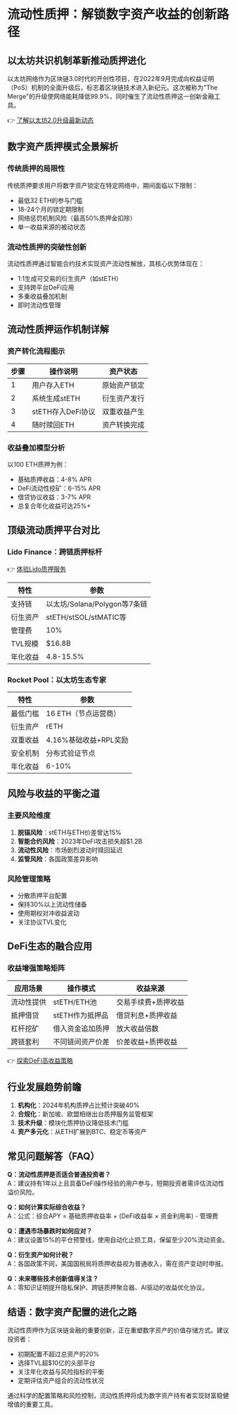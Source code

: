 # 流动性质押：解锁数字资产收益的创新路径

## 以太坊共识机制革新推动质押进化

以太坊网络作为区块链3.0时代的开创性项目，在2022年9月完成向权益证明（PoS）机制的全面升级后，标志着区块链技术进入新纪元。这次被称为"The Merge"的升级使网络能耗降低99.9%，同时催生了流动性质押这一创新金融工具。

👉 [了解以太坊2.0升级最新动态](https://bit.ly/okx_welcome)

## 数字资产质押模式全景解析

### 传统质押的局限性

传统质押要求用户将数字资产锁定在特定网络中，期间面临以下限制：
- 最低32 ETH的参与门槛
- 18-24个月的锁定期限制
- 网络惩罚机制风险（最高50%质押金扣除）
- 单一收益来源的被动状态

### 流动性质押的突破性创新

流动性质押通过智能合约技术实现资产流动性解放，其核心优势体现在：
- 1:1生成可交易的衍生资产（如stETH）
- 支持跨平台DeFi应用
- 多重收益叠加机制
- 即时流动性管理

## 流动性质押运作机制详解

### 资产转化流程图示

| 步骤 | 操作说明 | 资产状态 |
|------|----------|----------|
| 1    | 用户存入ETH | 原始资产锁定 |
| 2    | 系统生成stETH | 衍生资产发行 |
| 3    | stETH存入DeFi协议 | 双重收益产生 |
| 4    | 随时赎回ETH | 资产转换完成 |

### 收益叠加模型分析

以100 ETH质押为例：
- 基础质押收益：4-8% APR
- DeFi流动性挖矿：6-15% APR
- 借贷协议收益：3-7% APR
- 总复合年化收益可达25%+

## 顶级流动质押平台对比

### Lido Finance：跨链质押标杆

👉 [体验Lido质押服务](https://bit.ly/okx_welcome)

| 特性 | 参数 |
|------|------|
| 支持链 | 以太坊/Solana/Polygon等7条链 |
| 衍生资产 | stETH/stSOL/stMATIC等 |
| 管理费 | 10% |
| TVL规模 | $16.8B |
| 年化收益 | 4.8-15.5% |

### Rocket Pool：以太坊生态专家

| 特性 | 参数 |
|------|------|
| 最低门槛 | 16 ETH（节点运营商） |
| 衍生资产 | rETH |
| 双重收益 | 4.16%基础收益+RPL奖励 |
| 安全机制 | 分布式验证节点 |
| 年化收益 | 6-10% |

## 风险与收益的平衡之道

### 主要风险维度

1. **脱锚风险**：stETH与ETH价差曾达15%
2. **智能合约风险**：2023年DeFi攻击损失超$1.2B
3. **流动性风险**：市场剧烈波动时赎回延迟
4. **监管风险**：各国政策差异影响

### 风险管理策略

- 分散质押平台配置
- 保持30%以上流动性储备
- 使用期权对冲收益波动
- 关注协议TVL变化

## DeFi生态的融合应用

### 收益增强策略矩阵

| 应用场景 | 操作模式 | 收益来源 |
|----------|----------|----------|
| 流动性提供 | stETH/ETH池 | 交易手续费+质押收益 |
| 抵押借贷 | stETH作为抵押品 | 借贷利息+质押收益 |
| 杠杆挖矿 | 借入资金追加质押 | 放大收益倍数 |
| 跨链套利 | 不同链间资产价差 | 价差收益+质押收益 |

👉 [探索DeFi高收益策略](https://bit.ly/okx_welcome)

## 行业发展趋势前瞻

1. **机构化**：2024年机构质押占比预计突破40%
2. **合规化**：新加坡、欧盟相继出台质押服务监管框架
3. **技术升级**：模块化质押协议降低技术门槛
4. **资产多元化**：从ETH扩展到BTC、稳定币等资产

## 常见问题解答（FAQ）

**Q：流动性质押是否适合普通投资者？**  
A：建议持有1年以上且具备DeFi操作经验的用户参与，短期投资者需评估流动性溢价风险。

**Q：如何计算实际综合收益？**  
A：公式：综合APY = 基础质押收益率 + (DeFi收益率 × 资金利用率) - 管理费

**Q：遭遇市场暴跌时如何应对？**  
A：建议设置15%的平仓预警线，使用自动化止损工具，保留至少20%流动资金。

**Q：衍生资产如何计税？**  
A：各国政策不同，美国国税局将质押收益视为普通收入，需在资产变动时申报。

**Q：未来哪些技术创新值得关注？**  
A：零知识证明提升隐私保护、跨链质押聚合器、AI驱动的收益优化协议。

## 结语：数字资产配置的进化之路

流动性质押作为区块链金融的重要创新，正在重塑数字资产的价值存储方式。建议投资者：
- 初期配置不超过总资产的20%
- 选择TVL超$10亿的头部平台
- 关注年化收益与风险指标的平衡
- 定期评估资产组合的流动性状况

通过科学的配置策略和风险控制，流动性质押将成为数字资产持有者实现财富稳健增值的重要工具。